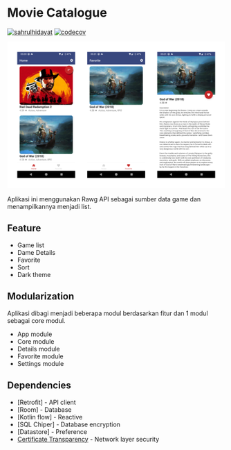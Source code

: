# Movie Catalogue
[![sahrulhidayat](https://circleci.com/gh/sahrulhidayat/Capstone.svg?style=shield)](https://circleci.com/gh/sahrulhidayat/Capstone)
[![codecov](https://codecov.io/gh/sahrulhidayat/Capstone/branch/master/graph/badge.svg?token=TC9HIAN655)](https://codecov.io/gh/sahrulhidayat/Capstone)

![ScreenShot](/preview/screenshot_1.png)

Aplikasi ini menggunakan Rawg API sebagai sumber data game dan menampilkannya menjadi list.  

## Feature
- Game list
- Dame Details
- Favorite
- Sort 
- Dark theme

## Modularization
Aplikasi dibagi menjadi beberapa modul berdasarkan fitur dan 1 modul sebagai core modul.
- App module
- Core module
- Details module
- Favorite module
- Settings module

## Dependencies 
* [Retrofit] - API client
* [Room] - Database
* [Kotlin flow] - Reactive 
* [SQL Chiper] - Database encryption
* [Datastore] - Preference
* [Certificate Transparency](https://github.com/appmattus/certificatetransparency) - Network layer security



